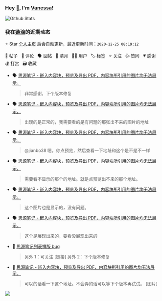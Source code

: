 ### Hey 👋, I'm [Vanessa](http://vanessa.b3log.org/)!

![Github Stats](https://github-readme-stats.vercel.app/api?username=Vanessa219&show_icons=true)

<!--events start -->

### 我在[链滴](https://ld246.com)的近期动态

⭐️ Star [个人主页](https://github.com/Vanessa219/Vanessa219) 后会自动更新，最近更新时间：`2020-12-25 08:19:12`

📝 帖子 &nbsp; 💬 评论 &nbsp; 🗣 回帖 &nbsp; 🌙 清月 &nbsp; 👨‍💻 用户 &nbsp; 🏷️ 标签 &nbsp; ⭐️ 关注 &nbsp; 👍 赞同 &nbsp; 💗 感谢 &nbsp; 💰 打赏 &nbsp; 🗃 收藏

* 🗣 [思源笔记 - 嵌入内容块，预览及导出 PDF，内容块所引用的图片均无法展示。](https://ld246.com/article/1608650228744/comment/1608795588836#comments)

  > 非常感谢，下个版本修复
* 🗣 [思源笔记 - 嵌入内容块，预览及导出 PDF，内容块所引用的图片均无法展示。](https://ld246.com/article/1608650228744/comment/1608795340732#comments)

  > 出现的是正常的，我需要看的是有问题的那张出不来的图片的地址
* 🗣 [思源笔记 - 嵌入内容块，预览及导出 PDF，内容块所引用的图片均无法展示。](https://ld246.com/article/1608650228744/comment/1608776617264#comments)

  > @jianbo38 嗯，你点预览，然后查看一下地址和这个是不是不一样
* 🗣 [思源笔记 - 嵌入内容块，预览及导出 PDF，内容块所引用的图片均无法展示。](https://ld246.com/article/1608650228744/comment/1608776617264#comments)

  > 需要看不显示的那个的地址。就是点预览出不来的那个地址。
* 🗣 [思源笔记 - 嵌入内容块，预览及导出 PDF，内容块所引用的图片均无法展示。](https://ld246.com/article/1608650228744/comment/1608776617264#comments)

  > 这个图片也是显示的，没有问题。
* 🗣 [思源笔记 - 嵌入内容块，预览及导出 PDF，内容块所引用的图片均无法展示。](https://ld246.com/article/1608650228744/comment/1608765617609#comments)

  > 这个是展现出来的，要看没展现出来的
* 💬 [思源笔记列表排版 bug](https://ld246.com/article/1608550502739/comment/1608735023322#comments)

  > 另外 1：可关注 [链接] 另外 2：下个版本修复
* 💬 [思源笔记 - 嵌入内容块，预览及导出 PDF，内容块所引用的图片均无法展示。](https://ld246.com/article/1608650228744/comment/1608734796903#comments)

  > 可以的话看一下这个地址。不会弄的话可以等下个版本再试试。 [图片]


<!--events end -->

<a title="Hits" target="_blank" href="https://github.com/Vanessa219/Vanessa219"><img src="https://hits.b3log.org/Vanessa219/Vanessa219.svg"></a>
